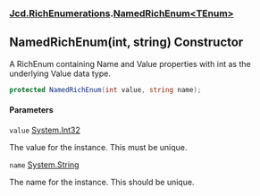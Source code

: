 ### [Jcd.RichEnumerations](Jcd.RichEnumerations.md 'Jcd.RichEnumerations').[NamedRichEnum&lt;TEnum&gt;](Jcd.RichEnumerations.NamedRichEnum_TEnum_.md 'Jcd.RichEnumerations.NamedRichEnum<TEnum>')

## NamedRichEnum(int, string) Constructor

A RichEnum containing Name and Value properties with int as the underlying Value data type.

```csharp
protected NamedRichEnum(int value, string name);
```
#### Parameters

<a name='Jcd.RichEnumerations.NamedRichEnum_TEnum_.NamedRichEnum(int,string).value'></a>

`value` [System.Int32](https://docs.microsoft.com/en-us/dotnet/api/System.Int32 'System.Int32')

The value for the instance. This must be unique.

<a name='Jcd.RichEnumerations.NamedRichEnum_TEnum_.NamedRichEnum(int,string).name'></a>

`name` [System.String](https://docs.microsoft.com/en-us/dotnet/api/System.String 'System.String')

The name for the instance. This should be unique.